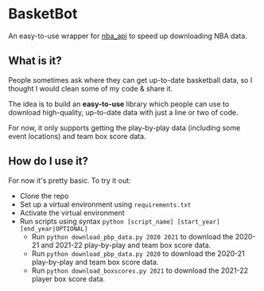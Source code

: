 # BasketBot

An easy-to-use wrapper for [nba_api](https://github.com/swar/nba_api) to speed up downloading NBA data. 

## What is it?
People sometimes ask where they can get up-to-date basketball data, so I thought I would clean some of my code & share it. 

The idea is to build an **easy-to-use** library which people can use to download high-quality, up-to-date data with just a line or two of code.

For now, it only supports getting the play-by-play data (including some event locations) and team box score data. 

## How do I use it?
For now it's pretty basic. To try it out:
- Clone the repo
- Set up a virtual environment using `requirements.txt`
- Activate the virtual environment
- Run scripts using syntax `python [script_name] [start_year] [end_year|OPTIONAL]`
  - Run `python download_pbp_data.py 2020 2021` to download the 2020-21 and 2021-22 play-by-play and team box score data.
  - Run `python download_pbp_data.py 2020` to download the 2020-21 play-by-play and team box score data.
  - Run `python download_boxscores.py 2021` to download the 2021-22 player box score data.
